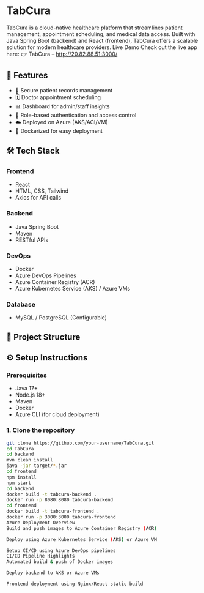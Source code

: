 # TabCura

TabCura is a cloud-native healthcare platform that streamlines patient management, appointment scheduling, and medical data access. Built with Java Spring Boot (backend) and React (frontend), TabCura offers a scalable solution for modern healthcare providers.
Live Demo
Check out the live app here:
👉 TabCura – http://20.82.88.51:3000/


## 🚀 Features

- 🧾 Secure patient records management
- 🗓️ Doctor appointment scheduling
- 📊 Dashboard for admin/staff insights
- 🔐 Role-based authentication and access control
- ☁️ Deployed on Azure (AKS/ACI/VM)
- 🐳 Dockerized for easy deployment

## 🛠️ Tech Stack

### Frontend
- React
- HTML, CSS, Tailwind
- Axios for API calls

### Backend
- Java Spring Boot
- Maven
- RESTful APIs

### DevOps
- Docker
- Azure DevOps Pipelines
- Azure Container Registry (ACR)
- Azure Kubernetes Service (AKS) / Azure VMs

### Database
- MySQL / PostgreSQL (Configurable)

## 📁 Project Structure


## ⚙️ Setup Instructions

### Prerequisites

- Java 17+
- Node.js 18+
- Maven
- Docker
- Azure CLI (for cloud deployment)

### 1. Clone the repository
```bash
git clone https://github.com/your-username/TabCura.git
cd TabCura
cd backend
mvn clean install
java -jar target/*.jar
cd frontend
npm install
npm start
cd backend
docker build -t tabcura-backend .
docker run -p 8080:8080 tabcura-backend
cd frontend
docker build -t tabcura-frontend .
docker run -p 3000:3000 tabcura-frontend
Azure Deployment Overview
Build and push images to Azure Container Registry (ACR)

Deploy using Azure Kubernetes Service (AKS) or Azure VM

Setup CI/CD using Azure DevOps pipelines
CI/CD Pipeline Highlights
Automated build & push of Docker images

Deploy backend to AKS or Azure VMs

Frontend deployment using Nginx/React static build

